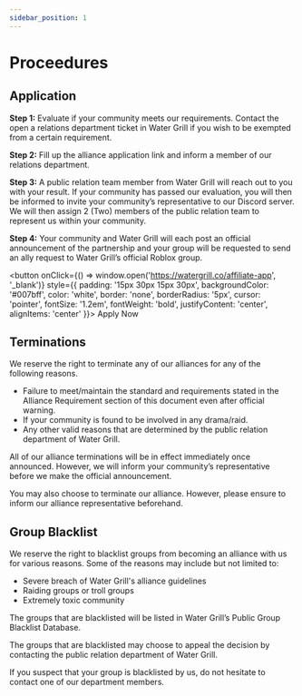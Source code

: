 ```yaml
---
sidebar_position: 1
---
```

# Proceedures

## Application
**Step 1:** Evaluate if your community meets our requirements. Contact the open a relations department ticket in Water Grill if you wish to be exempted from a certain requirement.

**Step 2:** Fill up the alliance application link and inform a member of our relations department.

**Step 3:** A public relation team member from Water Grill will reach out to you with your result. If your community has passed our evaluation, you will then be informed to invite your community’s representative to our Discord server. We will then assign 2 (Two) members of the public relation team to represent us within your community.

**Step 4:** Your community and Water Grill will each post an official announcement of the partnership and your group will be requested to send an ally request to Water Grill’s official Roblox group.

<button onClick={() => window.open('https://watergrill.co/affiliate-app', '_blank')} style={{ padding: '15px 30px 15px 30px', backgroundColor: '#007bff', color: 'white', border: 'none', borderRadius: '5px', cursor: 'pointer', fontSize: '1.2em', fontWeight: 'bold', justifyContent: 'center', alignItems: 'center' }}>
    Apply Now
</button>

## Terminations
We reserve the right to terminate any of our alliances for any of the following reasons.

- Failure to meet/maintain the standard and requirements stated in the Alliance Requirement section of this document even after official warning.
- If your community is found to be involved in any drama/raid.
- Any other valid reasons that are determined by the public relation department of Water Grill.


All of our alliance terminations will be in effect immediately once announced. However, we will inform your community’s representative before we make the official announcement.

You may also choose to terminate our alliance. However, please ensure to inform our alliance representative beforehand.

## Group Blacklist
We reserve the right to blacklist groups from becoming an alliance with us for various reasons. Some of the reasons may include but not limited to:

- Severe breach of Water Grill's alliance guidelines
- Raiding groups or troll groups
- Extremely toxic community

The groups that are blacklisted will be listed in Water Grill’s Public Group Blacklist Database.

The groups that are blacklisted may choose to appeal the decision by contacting the public relation department of Water Grill.

If you suspect that your group is blacklisted by us, do not hesitate to contact one of our department members.
